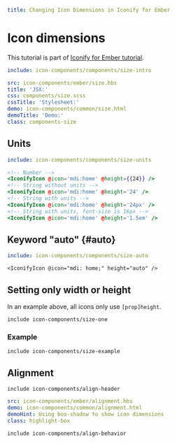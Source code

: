 ```yaml
title: Changing Icon Dimensions in Iconify for Ember
```

# Icon dimensions

This tutorial is part of [Iconify for Ember tutorial](./index.md).

```yaml
include: icon-components/components/size-intro
```

```yaml
src: icon-components/ember/size.hbs
title: 'JSX:'
css: components/size.scss
cssTitle: 'Stylesheet:'
demo: icon-components/common/size.html
demoTitle: 'Demo:'
class: components-size
```

## Units

```yaml
include: icon-components/components/size-units
```

```hbs
<!-- Number -->
<IconifyIcon @icon='mdi:home' @height={{24}} />
<!-- String without units -->
<IconifyIcon @icon='mdi:home' @height='24' />
<!-- String with units -->
<IconifyIcon @icon='mdi:home' @height='24px' />
<!-- String with units, font-size is 16px -->
<IconifyIcon @icon='mdi:home' @height='1.5em' />
```

## Keyword "auto" {#auto}

```yaml
include: icon-components/components/size-auto
```

```vue
<IconifyIcon @icon="mdi: home;" height="auto" />
```

## Setting only width or height

In an example above, all icons only use `[prop]height`.

`include icon-components/size-one`

### Example

`include icon-components/size-example`

## Alignment

`include icon-components/align-header`

```yaml
src: icon-components/ember/alignment.hbs
demo: icon-components/common/alignment.html
demoHint: Using box-shadow to show icon dimensions
class: highlight-box
```

`include icon-components/align-behavior`
